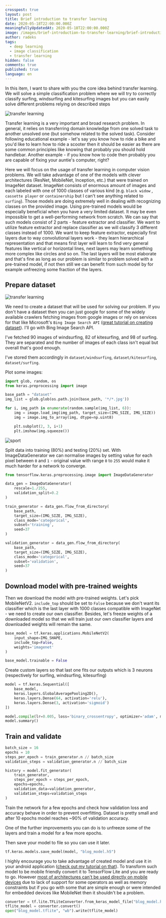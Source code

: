 ```yaml
---
crosspost: true
layout: post
title: Brief introduction to transfer learning
date: 2020-05-18T22:00:00.000Z
meaningfullyUpdatedAt: 2020-05-18T22:00:00.000Z
image: /images/brief-introduction-to-transfer-learning/brief-introduction-to-transfer-learning-top.jpg
author: radeks
tags:
  - deep learning
  - image classification
  - transfer learning
hidden: false
comments: true
published: true
language: en
---
```

In this item, I want to share with you the core idea behind transfer learning. We will solve a simple classification problem where we will try to correctly classify surfing, windsurfing and kitesurfing images but you can easily solve different problems relying on described steps

![transfer learning](../../static/images/brief-introduction-to-transfer-learning/1.jpg "")

Transfer learning is a very important and broad research problem. In general, it relies on transferring domain knowledge from one solved task to another unsolved one (but somehow related to the solved task). Consider following educational example - let's say you know how to ride a bike and you'd like to learn how to ride a scooter then it should be easier as there are some common principles like knowing that probably you should hold handlebar. Another example - if you know how to code then probably you are capable of fixing your auntie's computer, right? 

Here we will focus on the usage of transfer learning in computer vision problems. We will take advantage of one of the models with clever architectures (ResNet, MobileNet, Inception, etc.) that were trained on ImageNet dataset. ImageNet consists of enormous amount of images and each labeled with one of 1000 classes of various kind (e.g. `black widow` , `cassette player`  or `containership` but I can't see anything related to `surfing`). Those models are doing extremely well in dealing with recognizing classes on the provided image. Using pre-trained models would be especially beneficial when you have a very limited dataset. It may be even impossible to get a well-performing network from scratch. We can say that such models consist of 2 parts - feature extractor and classifier. We want to utilize feature extractor and replace classifier as we will classify 3 different classes instead of 1000. We want to keep feature extractor, especially first layers due to way convolutional layers work - they learn hierarchical representation and that means first layer will learn to find very general features like vertical or horizontal lines, next layers may learn something more complex like circles and so on. The last layers will be most elaborate and that's fine as long as our problem is similar to problem solved with a pre-trained model, if not then still we can benefit from such model by for example unfreezing some fraction of the layers.

## Prepare dataset

![transfer learning](../../static/images/brief-introduction-to-transfer-learning/2.jpg "")

We need to create a dataset that will be used for solving our problem. If you don't have a dataset then you can just google for some of the widely available crawlers fetching images from google images or rely on services for that like Microsoft's `Bing Image Search API` ([great tutorial on creating dataset](https://www.pyimagesearch.com/2018/04/09/how-to-quickly-build-a-deep-learning-image-dataset/)). I'll go with Bing Image Search API.

I've fetched 90 images of windsurfing, 82 of kitesurfing, and 98 of surfing. They are separated and the number of images of each class isn't equal but overall that's good enough.

 I've stored them accordingly in `dataset/windsurfing`, `dataset/kitesurfing`, `dataset/surfing`. 

Plot some images:

```python
import glob, random, os
from keras.preprocessing import image

base_path = "dataset"
img_list = glob.glob(os.path.join(base_path, '*/*.jpg'))

for i, img_path in enumerate(random.sample(img_list, 6)):
    img = image.load_img(img_path, target_size=(IMG_SIZE, IMG_SIZE))
    img = image.img_to_array(img, dtype=np.uint8)

    plt.subplot(2, 3, i+1)
    plt.imshow(img.squeeze())
```

![sport](../../static/images/brief-introduction-to-transfer-learning/3.png "")

Split data into training (80%) and testing (20%) set. With ImageDataGenerator we can normalise images by setting value for each pixel between `0` and `1` - original value with range `0` to `255` would make it much harder for a network to converge. 

```python
from tensorflow.keras.preprocessing.image import ImageDataGenerator

data_gen = ImageDataGenerator(
    rescale=1./255,
    validation_split=0.2
)

train_generator = data_gen.flow_from_directory(
    base_path,
    target_size=(IMG_SIZE, IMG_SIZE),
    class_mode='categorical',
    subset='training',
    seed=37
)

validation_generator = data_gen.flow_from_directory(
    base_path,
    target_size=(IMG_SIZE, IMG_SIZE),
    class_mode='categorical',
    subset='validation',
    seed=37
)
```

## Download model with pre-trained weights

Then we download the model with pre-trained weights. Let's pick MobileNetV2. `include_top` should be set to `False` because we don't want its classifier which is the last layer with 1000 classes compatible with ImageNet - we need to create our own classifier. Besides, let's freeze weights of a downloaded model so that we will train just our own classifier layers and downloaded weights will remain the same. 

```python
base_model = tf.keras.applications.MobileNetV2(
    input_shape=IMG_SHAPE,
    include_top=False,
    weights='imagenet'
)

base_model.trainable = False
```

Create custom layers so that last one fits our outputs which is 3 neurons (respectively for surfing, windsurfing, kitesurfing)

```python
model = tf.keras.Sequential([
    base_model,
    keras.layers.GlobalAveragePooling2D(),
    keras.layers.Dense(64, activation='relu'),
    keras.layers.Dense(3, activation='sigmoid')
])

model.compile(lr=0.005, loss='binary_crossentropy', optimizer='adam', metrics=['acc'])
model.summary()
```

## Train and validate

```python
batch_size = 16
epochs = 10
steps_per_epoch = train_generator.n // batch_size
validation_steps = validation_generator.n // batch_size

history = model.fit_generator(
    train_generator, 
    steps_per_epoch = steps_per_epoch,
    epochs=epochs,                             
    validation_data=validation_generator, 
    validation_steps=validation_steps
)
```

Train the network for a few epochs and check how validation loss and accuracy behave in order to prevent overfitting. Dataset is pretty small and after 10 epochs model reaches ~90% of validation accuracy. 

One of the further improvements you can do is to unfreeze some of the layers and train a model for a few more epochs.

Then save your model to file so you can use it later. 

```python
tf.keras.models.save_model(model, "blog_model.h5")
```

I highly encourage you to take advantage of created model and use it in your android application ([check out my tutorial on that](/blog/image-classification-tensorflowlite-android/)). To transform such model to be mobile friendly convert it to TensorFlow Lite and you are ready to go. However [most of architectures can't be used directly on mobile devices](/blog/are-we-ready-for-deep-learning-on-mobile-devices/) due to lack of support for some operators as well as memory constraints but if you go with some that are simple enough or were intended for embedded devices like MobileNet then it shouldn't be a problem.

```python
converter = tf.lite.TFLiteConverter.from_keras_model_file("blog_model.h5")
tflite_model = converter.convert()
open("blog_model.tflite", "wb").write(tflite_model)
```
